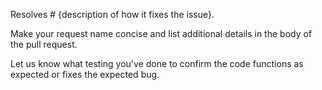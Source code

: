 Resolves # {description of how it fixes the issue}.

Make your request name concise and list additional details in the body of the pull request.

Let us know what testing you've done to confirm the code functions as expected or fixes the expected bug.